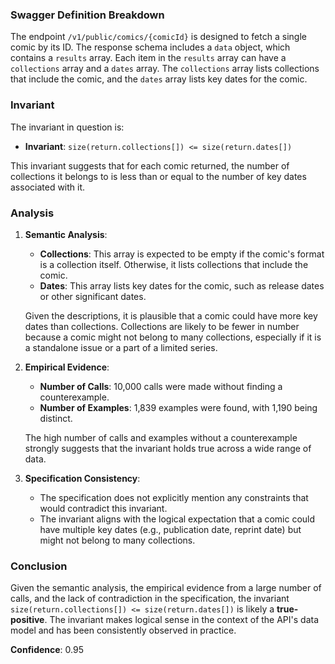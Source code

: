 ### Swagger Definition Breakdown

The endpoint `/v1/public/comics/{comicId}` is designed to fetch a single comic by its ID. The response schema includes a `data` object, which contains a `results` array. Each item in the `results` array can have a `collections` array and a `dates` array. The `collections` array lists collections that include the comic, and the `dates` array lists key dates for the comic.

### Invariant

The invariant in question is:

- **Invariant**: `size(return.collections[]) <= size(return.dates[])`

This invariant suggests that for each comic returned, the number of collections it belongs to is less than or equal to the number of key dates associated with it.

### Analysis

1. **Semantic Analysis**: 
   - **Collections**: This array is expected to be empty if the comic's format is a collection itself. Otherwise, it lists collections that include the comic.
   - **Dates**: This array lists key dates for the comic, such as release dates or other significant dates.
   
   Given the descriptions, it is plausible that a comic could have more key dates than collections. Collections are likely to be fewer in number because a comic might not belong to many collections, especially if it is a standalone issue or a part of a limited series.

2. **Empirical Evidence**:
   - **Number of Calls**: 10,000 calls were made without finding a counterexample.
   - **Number of Examples**: 1,839 examples were found, with 1,190 being distinct.

   The high number of calls and examples without a counterexample strongly suggests that the invariant holds true across a wide range of data.

3. **Specification Consistency**:
   - The specification does not explicitly mention any constraints that would contradict this invariant.
   - The invariant aligns with the logical expectation that a comic could have multiple key dates (e.g., publication date, reprint date) but might not belong to many collections.

### Conclusion

Given the semantic analysis, the empirical evidence from a large number of calls, and the lack of contradiction in the specification, the invariant `size(return.collections[]) <= size(return.dates[])` is likely a **true-positive**. The invariant makes logical sense in the context of the API's data model and has been consistently observed in practice.

**Confidence**: 0.95
